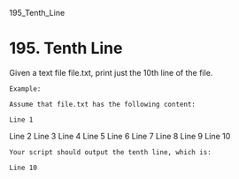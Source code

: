 195_Tenth_Line
# 195. Tenth Line

Given a text file file.txt, print just the 10th line of the file.
    

    Example:

    Assume that file.txt has the following content:

    Line 1
Line 2
Line 3
Line 4
Line 5
Line 6
Line 7
Line 8
Line 9
Line 10

    Your script should output the tenth line, which is:

    Line 10